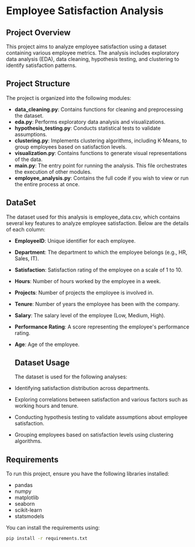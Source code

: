 # Employee Satisfaction Analysis

## Project Overview
This project aims to analyze employee satisfaction using a dataset containing various employee metrics. The analysis includes exploratory data analysis (EDA), data cleaning, hypothesis testing, and clustering to identify satisfaction patterns.

## Project Structure
The project is organized into the following modules:
- **data_cleaning.py**: Contains functions for cleaning and preprocessing the dataset.
- **eda.py**: Performs exploratory data analysis and visualizations.
- **hypothesis_testing.py**: Conducts statistical tests to validate assumptions.
- **clustering.py**: Implements clustering algorithms, including K-Means, to group employees based on satisfaction levels.
- **visualization.py**: Contains functions to generate visual representations of the data.
- **main.py**: The entry point for running the analysis. This file orchestrates the execution of other modules.
- **employee_analysis.py**: Contains the full code if you wish to view or run the entire process at once.

## DataSet 
The dataset used for this analysis is employee_data.csv, which contains several key features to analyze employee satisfaction. Below are the details of each column:

- **EmployeeID**: Unique identifier for each employee.
- **Department**: The department to which the employee belongs (e.g., HR, Sales, IT).
- **Satisfaction**: Satisfaction rating of the employee on a scale of 1 to 10.
- **Hours**: Number of hours worked by the employee in a week.
- **Projects**: Number of projects the employee is involved in.
- **Tenure**: Number of years the employee has been with the company.
- **Salary**: The salary level of the employee (Low, Medium, High).
- **Performance Rating**: A score representing the employee's performance rating.
- **Age**: Age of the employee.

  ## Dataset Usage
   The dataset is used for the following analyses:

- Identifying satisfaction distribution across departments.
- Exploring correlations between satisfaction and various factors such as working hours and tenure.
- Conducting hypothesis testing to validate assumptions about employee satisfaction.
- Grouping employees based on satisfaction levels using clustering algorithms.

## Requirements
To run this project, ensure you have the following libraries installed:
- pandas
- numpy
- matplotlib
- seaborn
- scikit-learn
- statsmodels

You can install the requirements using:

```bash
pip install -r requirements.txt


